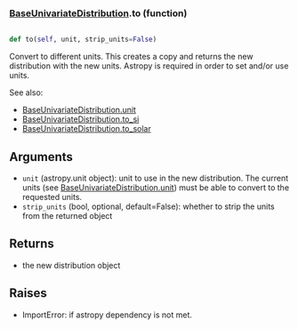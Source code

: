 ### [BaseUnivariateDistribution](BaseUnivariateDistribution.md).to (function)


```py

def to(self, unit, strip_units=False)

```



Convert to different units.  This creates a copy and returns the
new distribution with the new units.  Astropy is required in order to
set and/or use units.

See also:

* [BaseUnivariateDistribution.unit](BaseUnivariateDistribution.unit.md)
* [BaseUnivariateDistribution.to_si](BaseUnivariateDistribution.to_si.md)
* [BaseUnivariateDistribution.to_solar](BaseUnivariateDistribution.to_solar.md)

Arguments
------------
* `unit` (astropy.unit object): unit to use in the new distribution.
    The current units (see [BaseUnivariateDistribution.unit](BaseUnivariateDistribution.unit.md)) must be able to
    convert to the requested units.
* `strip_units` (bool, optional, default=False): whether to strip the
    units from the returned object

Returns
------------
* the new distribution object

Raises
-----------
* ImportError: if astropy dependency is not met.


